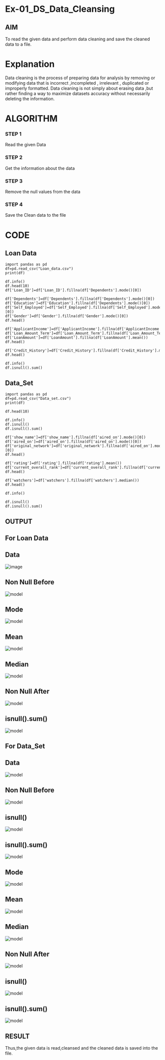 # Ex-01_DS_Data_Cleansing


## AIM
To read the given data and perform data cleaning and save the cleaned data to a file. 

# Explanation
Data cleaning is the process of preparing data for analysis by removing or modifying data that is incorrect ,incompleted , irrelevant , duplicated or improperly formatted. 
Data cleaning is not simply about erasing data ,but rather finding a way to maximize datasets accuracy without necessarily deleting the information. 

# ALGORITHM
### STEP 1
Read the given Data
### STEP 2
Get the information about the data
### STEP 3
Remove the null values from the data
### STEP 4
Save the Clean data to the file

# CODE
## Loan Data
```
import pandas as pd
df=pd.read_csv("Loan_data.csv")
print(df)

df.info()
df.head(10)
df['Loan_ID']=df['Loan_ID'].fillna(df['Dependents'].mode()[0])

df['Dependents']=df['Dependents'].fillna(df['Dependents'].mode()[0])
df['Education']=df['Education'].fillna(df['Dependents'].mode()[0])
df['Self_Employed']=df['Self_Employed'].fillna(df['Self_Employed'].mode()[0])
df['Gender']=df['Gender'].fillna(df['Gender'].mode()[0])
df.head()

df['ApplicantIncome']=df['ApplicantIncome'].fillna(df['ApplicantIncome'].mean())
df['Loan_Amount_Term']=df['Loan_Amount_Term'].fillna(df['Loan_Amount_Term'].mean())
df['LoanAmount']=df['LoanAmount'].fillna(df['LoanAmount'].mean())
df.head()

df['Credit_History']=df['Credit_History'].fillna(df['Credit_History'].median())
df.head()

df.info()
df.isnull().sum()
```
## Data_Set
```
import pandas as pd
df=pd.read_csv("Data_set.csv")
print(df)

df.head(10)

df.info()
df.isnull()
df.isnull().sum()

df['show_name']=df['show_name'].fillna(df['aired_on'].mode()[0])
df['aired_on']=df['aired_on'].fillna(df['aired_on'].mode()[0])
df['original_network']=df['original_network'].fillna(df['aired_on'].mode()[0])
df.head()

df['rating']=df['rating'].fillna(df['rating'].mean())
df['current_overall_rank']=df['current_overall_rank'].fillna(df['current_overall_rank'].mean())
df.head()

df['watchers']=df['watchers'].fillna(df['watchers'].median())
df.head()

df.info()

df.isnull()
df.isnull().sum()
```
## OUTPUT
## For Loan Data
## Data
![image]("https://github.com/barathsubramani/ODD2023-Datascience-Ex01/blob/main/put1.png")

## Non Null Before
![model]("put2.png")

## Mode
![model]("put3.png")

## Mean
![model]("put4.png")

## Median
![model]("put5.png")

## Non Null After
![model]("put6.png")

## isnull().sum()
![model]("put7.png")

## For Data_Set
## Data
![model]("out1.png")

## Non Null Before
![model]("out2.png")

## isnull()
![model]("out3.png")

## isnull().sum()
![model]("out4.png")

## Mode
![model]("out5.png")

## Mean
![model]("out6.png")

## Median
![model]("out7.png")

## Non Null After
![model]("out8.png")

## isnull()
![model]("out9.png")

## isnull().sum()
![model]("out10.png")

## RESULT
Thus,the given data is read,cleansed and the cleaned data is saved into the file.
